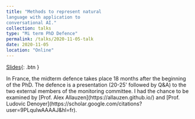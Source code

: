 ```yaml
---
title: "Methods to represent natural
language with application to
conversational AI."
collection: talks
type: "Mi term PhD Defence"
permalink: /talks/2020-11-05-talk
date: 2020-11-05
location: "Online"
---
```

[Slides](https://pierrecolombo.github.io//files/mi-parcours.pdf){: .btn }
<p> In France, the midterm defence takes place 18 months after the beginning of the PhD. The defence is a presentation (20-25' followed by Q&A) to the two external members of the monitoring committee. I had the chance to be examined by [Prof. Alex Allauzen](https://allauzen.github.io/) and [Prof. Ludovic Denoyer](https://scholar.google.com/citations?user=9PLqulwAAAAJ&hl=fr). </p> 